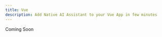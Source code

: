 ```yaml
---
title: Vue
description: Add Native AI Assistant to your Vue App in few minutes
---
```


Coming Soon
